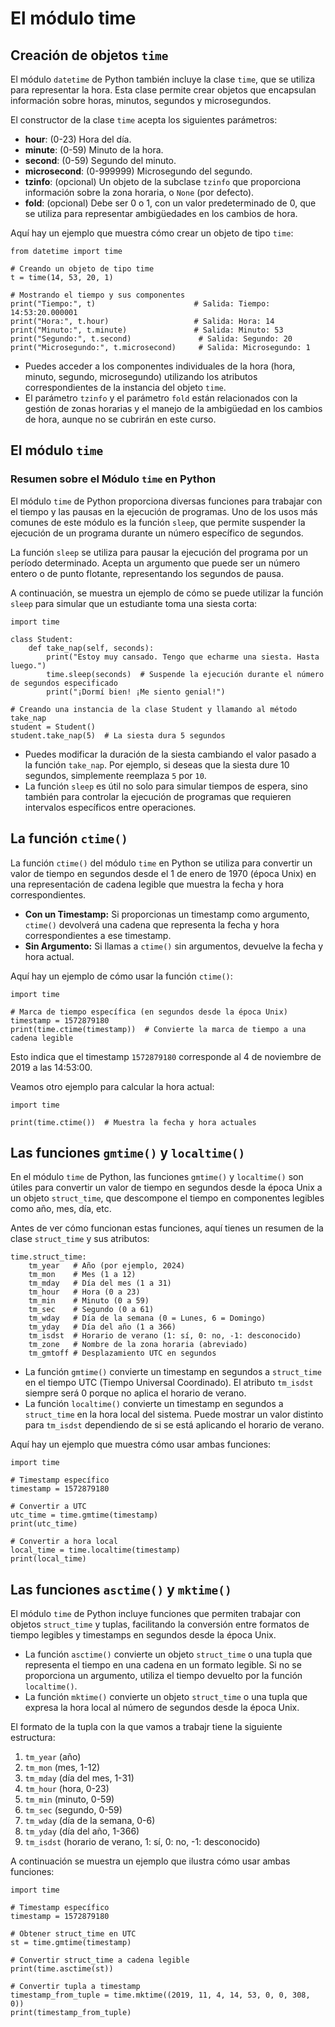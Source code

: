 # El módulo time

## Creación de objetos `time`

El módulo `datetime` de Python también incluye la clase `time`, que se utiliza para representar la hora. Esta clase permite crear objetos que encapsulan información sobre horas, minutos, segundos y microsegundos.

El constructor de la clase `time` acepta los siguientes parámetros:

- **hour**: (0-23) Hora del día.
- **minute**: (0-59) Minuto de la hora.
- **second**: (0-59) Segundo del minuto.
- **microsecond**: (0-999999) Microsegundo del segundo.
- **tzinfo**: (opcional) Un objeto de la subclase `tzinfo` que proporciona información sobre la zona horaria, o `None` (por defecto).
- **fold**: (opcional) Debe ser 0 o 1, con un valor predeterminado de 0, que se utiliza para representar ambigüedades en los cambios de hora.

Aquí hay un ejemplo que muestra cómo crear un objeto de tipo `time`:

```
from datetime import time

# Creando un objeto de tipo time
t = time(14, 53, 20, 1)

# Mostrando el tiempo y sus componentes
print("Tiempo:", t)                      # Salida: Tiempo: 14:53:20.000001
print("Hora:", t.hour)                   # Salida: Hora: 14
print("Minuto:", t.minute)               # Salida: Minuto: 53
print("Segundo:", t.second)               # Salida: Segundo: 20
print("Microsegundo:", t.microsecond)     # Salida: Microsegundo: 1
```

* Puedes acceder a los componentes individuales de la hora (hora, minuto, segundo, microsegundo) utilizando los atributos correspondientes de la instancia del objeto `time`.
* El parámetro `tzinfo` y el parámetro `fold` están relacionados con la gestión de zonas horarias y el manejo de la ambigüedad en los cambios de hora, aunque no se cubrirán en este curso.

## El módulo `time`

### Resumen sobre el Módulo `time` en Python

El módulo `time` de Python proporciona diversas funciones para trabajar con el tiempo y las pausas en la ejecución de programas. Uno de los usos más comunes de este módulo es la función `sleep`, que permite suspender la ejecución de un programa durante un número específico de segundos.

La función `sleep` se utiliza para pausar la ejecución del programa por un período determinado. Acepta un argumento que puede ser un número entero o de punto flotante, representando los segundos de pausa.

A continuación, se muestra un ejemplo de cómo se puede utilizar la función `sleep` para simular que un estudiante toma una siesta corta:

```
import time

class Student:
    def take_nap(self, seconds):
        print("Estoy muy cansado. Tengo que echarme una siesta. Hasta luego.")
        time.sleep(seconds)  # Suspende la ejecución durante el número de segundos especificado
        print("¡Dormí bien! ¡Me siento genial!")

# Creando una instancia de la clase Student y llamando al método take_nap
student = Student()
student.take_nap(5)  # La siesta dura 5 segundos
```
* Puedes modificar la duración de la siesta cambiando el valor pasado a la función `take_nap`. Por ejemplo, si deseas que la siesta dure 10 segundos, simplemente reemplaza `5` por `10`.
* La función `sleep` es útil no solo para simular tiempos de espera, sino también para controlar la ejecución de programas que requieren intervalos específicos entre operaciones.

## La función `ctime()`

La función `ctime()` del módulo `time` en Python se utiliza para convertir un valor de tiempo en segundos desde el 1 de enero de 1970 (época Unix) en una representación de cadena legible que muestra la fecha y hora correspondientes.

* **Con un Timestamp:** Si proporcionas un timestamp como argumento, `ctime()` devolverá una cadena que representa la fecha y hora correspondientes a ese timestamp.
* **Sin Argumento:** Si llamas a `ctime()` sin argumentos, devuelve la fecha y hora actual.

Aquí hay un ejemplo de cómo usar la función `ctime()`:

```
import time

# Marca de tiempo específica (en segundos desde la época Unix)
timestamp = 1572879180
print(time.ctime(timestamp))  # Convierte la marca de tiempo a una cadena legible
```

Esto indica que el timestamp `1572879180` corresponde al 4 de noviembre de 2019 a las 14:53:00.

Veamos otro ejemplo para calcular la hora actual:

```
import time

print(time.ctime())  # Muestra la fecha y hora actuales
```

## Las funciones `gmtime()` y `localtime()`

En el módulo `time` de Python, las funciones `gmtime()` y `localtime()` son útiles para convertir un valor de tiempo en segundos desde la época Unix a un objeto `struct_time`, que descompone el tiempo en componentes legibles como año, mes, día, etc.

Antes de ver cómo funcionan estas funciones, aquí tienes un resumen de la clase `struct_time` y sus atributos:

```
time.struct_time:
    tm_year   # Año (por ejemplo, 2024)
    tm_mon    # Mes (1 a 12)
    tm_mday   # Día del mes (1 a 31)
    tm_hour   # Hora (0 a 23)
    tm_min    # Minuto (0 a 59)
    tm_sec    # Segundo (0 a 61)
    tm_wday   # Día de la semana (0 = Lunes, 6 = Domingo)
    tm_yday   # Día del año (1 a 366)
    tm_isdst  # Horario de verano (1: sí, 0: no, -1: desconocido)
    tm_zone   # Nombre de la zona horaria (abreviado)
    tm_gmtoff # Desplazamiento UTC en segundos
```

* La función `gmtime()` convierte un timestamp en segundos a `struct_time` en el tiempo UTC (Tiempo Universal Coordinado). El atributo `tm_isdst` siempre será 0 porque no aplica el horario de verano.
* La función `localtime()` convierte un timestamp en segundos a `struct_time` en la hora local del sistema. Puede mostrar un valor distinto para `tm_isdst` dependiendo de si se está aplicando el horario de verano.

Aquí hay un ejemplo que muestra cómo usar ambas funciones:

```
import time

# Timestamp específico
timestamp = 1572879180

# Convertir a UTC
utc_time = time.gmtime(timestamp)
print(utc_time)

# Convertir a hora local
local_time = time.localtime(timestamp)
print(local_time)
```

## Las funciones `asctime()` y `mktime()`

El módulo `time` de Python incluye funciones que permiten trabajar con objetos `struct_time` y tuplas, facilitando la conversión entre formatos de tiempo legibles y timestamps en segundos desde la época Unix.

* La función `asctime()` convierte un objeto `struct_time` o una tupla que representa el tiempo en una cadena en un formato legible. Si no se proporciona un argumento, utiliza el tiempo devuelto por la función `localtime()`.
* La función `mktime()` convierte un objeto `struct_time` o una tupla que expresa la hora local al número de segundos desde la época Unix.

El formato de la tupla con la que vamos a trabajr tiene la siguiente estructura:

1. `tm_year` (año)
2. `tm_mon` (mes, 1-12)
3. `tm_mday` (día del mes, 1-31)
4. `tm_hour` (hora, 0-23)
5. `tm_min` (minuto, 0-59)
6. `tm_sec` (segundo, 0-59)
7. `tm_wday` (día de la semana, 0-6)
8. `tm_yday` (día del año, 1-366)
9. `tm_isdst` (horario de verano, 1: sí, 0: no, -1: desconocido)

A continuación se muestra un ejemplo que ilustra cómo usar ambas funciones:

```
import time

# Timestamp específico
timestamp = 1572879180

# Obtener struct_time en UTC
st = time.gmtime(timestamp)

# Convertir struct_time a cadena legible
print(time.asctime(st))

# Convertir tupla a timestamp
timestamp_from_tuple = time.mktime((2019, 11, 4, 14, 53, 0, 0, 308, 0))
print(timestamp_from_tuple)
```

